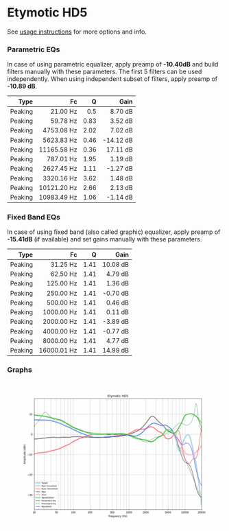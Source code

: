 # Etymotic HD5
See [usage instructions](https://github.com/jaakkopasanen/AutoEq#usage) for more options and info.

### Parametric EQs
In case of using parametric equalizer, apply preamp of **-10.40dB** and build filters manually
with these parameters. The first 5 filters can be used independently.
When using independent subset of filters, apply preamp of **-10.89 dB**.

| Type    | Fc          |    Q | Gain      |
|--------:|------------:|-----:|----------:|
| Peaking | 21.00 Hz    | 0.5  | 8.70 dB   |
| Peaking | 59.78 Hz    | 0.83 | 3.52 dB   |
| Peaking | 4753.08 Hz  | 2.02 | 7.02 dB   |
| Peaking | 5623.83 Hz  | 0.46 | -14.12 dB |
| Peaking | 11165.58 Hz | 0.36 | 17.11 dB  |
| Peaking | 787.01 Hz   | 1.95 | 1.19 dB   |
| Peaking | 2627.45 Hz  | 1.11 | -1.27 dB  |
| Peaking | 3320.16 Hz  | 3.62 | 1.48 dB   |
| Peaking | 10121.20 Hz | 2.66 | 2.13 dB   |
| Peaking | 10983.49 Hz | 1.06 | -1.14 dB  |

### Fixed Band EQs
In case of using fixed band (also called graphic) equalizer, apply preamp of **-15.41dB**
(if available) and set gains manually with these parameters.

| Type    | Fc          |    Q | Gain     |
|--------:|------------:|-----:|---------:|
| Peaking | 31.25 Hz    | 1.41 | 10.08 dB |
| Peaking | 62.50 Hz    | 1.41 | 4.79 dB  |
| Peaking | 125.00 Hz   | 1.41 | 1.36 dB  |
| Peaking | 250.00 Hz   | 1.41 | -0.70 dB |
| Peaking | 500.00 Hz   | 1.41 | 0.46 dB  |
| Peaking | 1000.00 Hz  | 1.41 | 0.11 dB  |
| Peaking | 2000.00 Hz  | 1.41 | -3.89 dB |
| Peaking | 4000.00 Hz  | 1.41 | -0.77 dB |
| Peaking | 8000.00 Hz  | 1.41 | 4.77 dB  |
| Peaking | 16000.01 Hz | 1.41 | 14.99 dB |

### Graphs
![](./Etymotic%20HD5.png)